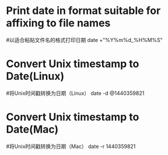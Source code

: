 # Print date in format suitable for affixing to file names
#以适合粘贴文件名的格式打印日期
date +"%Y%m%d_%H%M%S"

# Convert Unix timestamp to Date(Linux)
#将Unix时间戳转换为日期（Linux）
date -d @1440359821

# Convert Unix timestamp to Date(Mac)
#将Unix时间戳转换为日期（Mac）
date -r 1440359821
